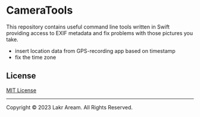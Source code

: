 # CameraTools

This repository contains useful command line tools written in Swift providing access to EXIF metadata and fix problems with those pictures you take.

- insert location data from GPS-recording app based on timestamp
- fix the time zone

## License

[MIT License](./LICENSE)

---

Copyright © 2023 Lakr Aream. All Rights Reserved.